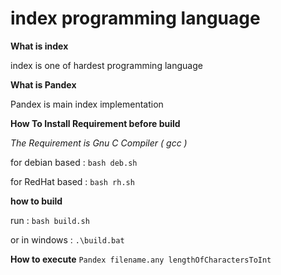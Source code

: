 # index programming language 

**What is index**

index is one of hardest programming language

**What is Pandex**

Pandex is main index implementation


**How To Install Requirement before build**

*The Requirement is Gnu C Compiler ( gcc )*

for debian based : 
```bash deb.sh```

for RedHat based : 
```bash rh.sh```

**how to build**

run :
``` bash build.sh ```

or in windows :
```.\build.bat```

**How to execute**
```Pandex filename.any lengthOfCharactersToInt```

